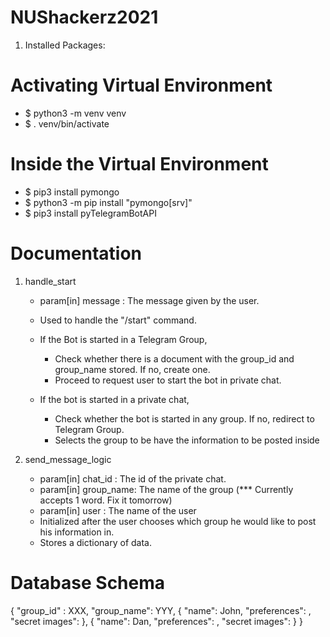 # NUShackerz2021
1. Installed Packages:

# Activating Virtual Environment
- $ python3 -m venv venv
- $ . venv/bin/activate

# Inside the Virtual Environment
- $ pip3 install pymongo
- $ python3 -m pip install "pymongo[srv]"
- $ pip3 install pyTelegramBotAPI

# Documentation
1. handle_start
    - param[in] message : The message given by the user.
    - Used to handle the "/start" command.
    - If the Bot is started in a Telegram Group, 
        - Check whether there is a document with the group_id and group_name stored. If no, create one.
        - Proceed to request user to start the bot in private chat.


    - If the bot is started in a private chat,
        - Check whether the bot is started in any group. If no, redirect to Telegram Group.
        - Selects the group to be have the information to be posted inside

2. send_message_logic
    - param[in] chat_id : The id of the private chat.
    - param[in] group_name: The name of the group (*** Currently accepts 1 word. Fix it tomorrow)
    - param[in] user : The name of the user
    - Initialized after the user chooses which group he would like to post his information in.
    - Stores a dictionary of data.

# Database Schema
{
    "group_id" : XXX,
    "group_name": YYY,
    {
        "name": John,
        "preferences": ,
        "secret images": 
    },
    {
        "name": Dan,
        "preferences": ,
        "secret images": 
    }
}